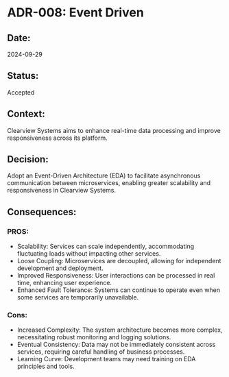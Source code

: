 
# ADR-008: Event Driven

## Date:
2024-09-29

## Status:
Accepted

## Context:
Clearview Systems aims to enhance real-time data processing and improve responsiveness across its platform.

## Decision:
Adopt an Event-Driven Architecture (EDA) to facilitate asynchronous communication between microservices, enabling greater scalability and responsiveness in Clearview Systems.

## Consequences:
### PROS:
- Scalability: Services can scale independently, accommodating fluctuating loads without impacting other services.
- Loose Coupling: Microservices are decoupled, allowing for independent development and deployment.
- Improved Responsiveness: User interactions can be processed in real time, enhancing user experience.
- Enhanced Fault Tolerance: Systems can continue to operate even when some services are temporarily unavailable.

### Cons:
- Increased Complexity: The system architecture becomes more complex, necessitating robust monitoring and logging solutions.
- Eventual Consistency: Data may not be immediately consistent across services, requiring careful handling of business processes.
- Learning Curve: Development teams may need training on EDA principles and tools.
